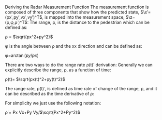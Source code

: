 

Deriving the Radar Measurement Function
The measurement function is composed of three components that show how the predicted state, $`\x′=(px′,py′,vx′,vy′)^T`$, is mapped into the measurement space, $`\z=(ρ,φ,ρ˙)^T`$:
The range, ρ, is the distance to the pedestrian which can be defined as:

ρ = $`\sqrt{px^2+py^2}`$

φ is the angle between ρ and the xx direction and can be defined as:

φ=$`\arctan(py/px)`$

There are two ways to do the range rate ρ(t)˙ derivation:
Generally we can explicitly describe the range, ρ, as a function of time:

ρ(t)= $`\sqrt{px(t)^2+py(t)^2}`$

The range rate, ρ(t)˙, is defined as time rate of change of the range, ρ, and it can be described as the time derivative of ρ:
 

For simplicity we just use the following notation:


ρ˙= Px Vx+Py Vy/$`\sqrt{Px^2+Py^2}`$
